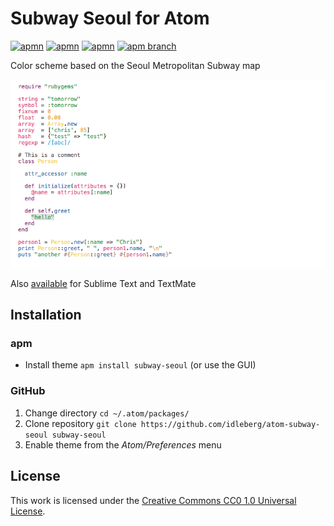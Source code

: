 # Subway Seoul for Atom

[![apmn](https://img.shields.io/apm/l/subway-seoul.svg?style=flat-square)](https://atom.io/themes/subway-seoul)
[![apmn](https://img.shields.io/apm/v/subway-seoul.svg?style=flat-square)](https://atom.io/themes/subway-seoul)
[![apmn](https://img.shields.io/apm/dm/subway-seoul.svg?style=flat-square)](https://atom.io/themes/subway-seoul)
[![apm branch](https://img.shields.io/travis/idleberg/atom-subway-seoul/master.svg?style=flat-square)](https://travis-ci.org/idleberg/atom-subway-seoul)

Color scheme based on the Seoul Metropolitan Subway map

![Screenshot](https://raw.githubusercontent.com/idleberg/atom-subway-seoul/master/preview.png)

Also [available](https://github.com/idleberg/Subway.tmTheme) for Sublime Text and TextMate

## Installation

### apm

* Install theme `apm install subway-seoul` (or use the GUI)

### GitHub

1. Change directory `cd ~/.atom/packages/`
2. Clone repository `git clone https://github.com/idleberg/atom-subway-seoul subway-seoul`
3. Enable theme from the *Atom/Preferences* menu

## License

This work is licensed under the [Creative Commons CC0 1.0 Universal License](http://creativecommons.org/publicdomain/zero/1.0/legalcode).